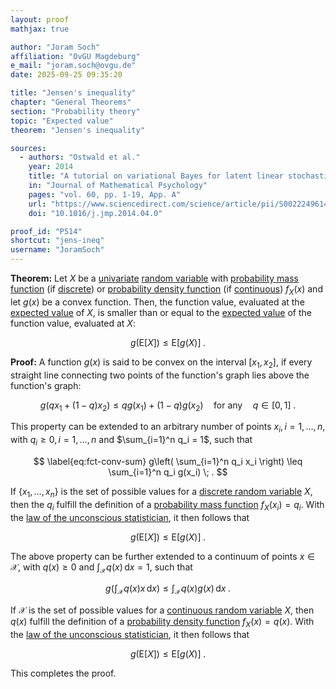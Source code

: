 ```yaml
---
layout: proof
mathjax: true

author: "Joram Soch"
affiliation: "OvGU Magdeburg"
e_mail: "joram.soch@ovgu.de"
date: 2025-09-25 09:35:20

title: "Jensen's inequality"
chapter: "General Theorems"
section: "Probability theory"
topic: "Expected value"
theorem: "Jensen's inequality"

sources:
  - authors: "Ostwald et al."
    year: 2014
    title: "A tutorial on variational Bayes for latent linear stochastic time-series models"
    in: "Journal of Mathematical Psychology"
    pages: "vol. 60, pp. 1-19, App. A"
    url: "https://www.sciencedirect.com/science/article/pii/S0022249614000352"
    doi: "10.1016/j.jmp.2014.04.0"

proof_id: "P514"
shortcut: "jens-ineq"
username: "JoramSoch"
---
```



**Theorem:** Let $X$ be a [univariate](/D/rvar-uni) [random variable](/D/rvar) with [probability mass function](/D/pmf) (if [discrete](/D/rvar-disc)) or [probability density function](/D/pdf) (if [continuous](/D/rvar-disc)) $f_X(x)$ and let $g(x)$ be a convex function. Then, the function value, evaluated at the [expected value](/D/mean) of $X$, is smaller than or equal to the [expected value](/D/mean) of the function value, evaluated at $X$:

$$ \label{eq:jens-ineq}
g(\mathrm{E}[X]) \leq \mathrm{E}[g(X)] \; .
$$


**Proof:** A function $g(x)$ is said to be convex on the interval $[x_1, x_2]$, if every straight line connecting two points of the function's graph lies above the function's graph:

$$ \label{eq:fct-conv}
g\left( q x_1 + (1-q) x_2 \right) \leq q g(x_1) + (1-q) g(x_2)
\quad \text{for any} \quad
q \in [0, 1] \; .
$$

This property can be extended to an arbitrary number of points $x_i, \, i = 1,\ldots,n$, with $q_i \geq 0, \, i = 1,\ldots,n$ and $\sum_{i=1}^n q_i = 1$, such that

$$ \label{eq:fct-conv-sum}
g\left( \sum_{i=1}^n q_i x_i \right) \leq \sum_{i=1}^n q_i g(x_i) \; .
$$

If $\left\lbrace x_1, \ldots, x_n \right\rbrace$ is the set of possible values for a [discrete random variable](/D/rvar-disc) $X$, then the $q_i$ fulfill the definition of a [probability mass function](/D/pmf) $f_X(x_i) = q_i$. With the [law of the unconscious statistician](/P/mean-lotus), it then follows that

$$ \label{eq:jens-ineq-disc}
g(\mathrm{E}[X]) \leq \mathrm{E}[g(X)] \; .
$$

The above property can be further extended to a continuum of points $x \in \mathcal{X}$, with $q(x) \geq 0$ and $\int_{\mathcal{X}} q(x) \, \mathrm{d}x = 1$, such that

$$ \label{eq:fct-conv-int}
g\left( \int_{\mathcal{X}} q(x) x \, \mathrm{d}x \right) \leq \int_{\mathcal{X}} q(x) g(x) \, \mathrm{d}x \; .
$$

If $\mathcal{X}$ is the set of possible values for a [continuous random variable](/D/rvar-disc) $X$, then $q(x)$ fulfill the definition of a [probability density function](/D/pdf) $f_X(x) = q(x)$. With the [law of the unconscious statistician](/P/mean-lotus), it then follows that

$$ \label{eq:jens-ineq-cont}
g(\mathrm{E}[X]) \leq \mathrm{E}[g(X)] \; .
$$

This completes the proof.